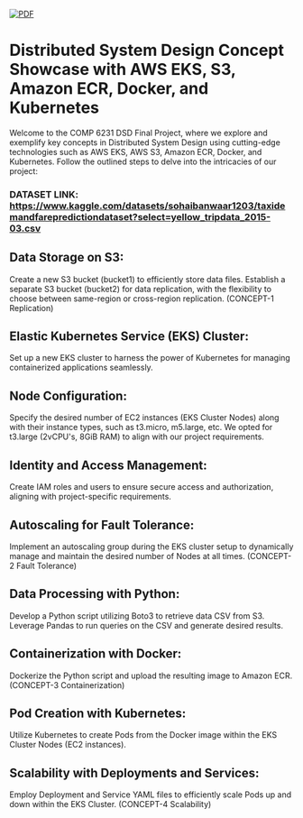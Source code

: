 [![PDF](https://img.shields.io/badge/View%20PDF-Taxi_Demand_Fare_Report-blue)](https://github.com/JSM2512/Distributed_System_Design_Final_Project/blob/main/Taxi_Demand_Fare_Report.pdf)


# Distributed System Design Concept Showcase with AWS EKS, S3, Amazon ECR, Docker, and Kubernetes
Welcome to the COMP 6231 DSD Final Project, where we explore and exemplify key concepts in Distributed System Design using cutting-edge technologies such as AWS EKS, AWS S3, Amazon ECR, Docker, and Kubernetes. Follow the outlined steps to delve into the intricacies of our project:
### DATASET LINK: https://www.kaggle.com/datasets/sohaibanwaar1203/taxidemandfarepredictiondataset?select=yellow_tripdata_2015-03.csv

## Data Storage on S3:

Create a new S3 bucket (bucket1) to efficiently store data files.
Establish a separate S3 bucket (bucket2) for data replication, with the flexibility to choose between same-region or cross-region replication. (CONCEPT-1 Replication)
## Elastic Kubernetes Service (EKS) Cluster:

Set up a new EKS cluster to harness the power of Kubernetes for managing containerized applications seamlessly.
## Node Configuration:

Specify the desired number of EC2 instances (EKS Cluster Nodes) along with their instance types, such as t3.micro, m5.large, etc. We opted for t3.large (2vCPU's, 8GiB RAM) to align with our project requirements.
## Identity and Access Management:

Create IAM roles and users to ensure secure access and authorization, aligning with project-specific requirements.
## Autoscaling for Fault Tolerance:

Implement an autoscaling group during the EKS cluster setup to dynamically manage and maintain the desired number of Nodes at all times. (CONCEPT-2 Fault Tolerance)
## Data Processing with Python:

Develop a Python script utilizing Boto3 to retrieve data CSV from S3.
Leverage Pandas to run queries on the CSV and generate desired results.
## Containerization with Docker:

Dockerize the Python script and upload the resulting image to Amazon ECR. (CONCEPT-3 Containerization)
## Pod Creation with Kubernetes:

Utilize Kubernetes to create Pods from the Docker image within the EKS Cluster Nodes (EC2 instances).
## Scalability with Deployments and Services:

Employ Deployment and Service YAML files to efficiently scale Pods up and down within the EKS Cluster. (CONCEPT-4 Scalability)
